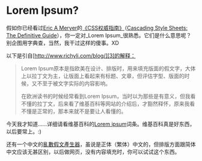 # Lorem Ipsum?

假如你已经看过[Eric A Meryer][0]的[《CSS权威指南》][1]（[Cascading Style Sheets: The Definitive Guide][2]），你一定对_Lorem Ipsum_很熟悉。它们是什么意思呢？别企图用字典查，当然，我干过这样的傻事。XD

以下是引自[http://www.richyli.com/blog/][3]的解释：

> Lorem Ipsum原本是指欧美在设计、排版时，用来填充版面的假文字，大体上以拉丁文为主，让版面上看起来有标题、文章，但评估字型、版面的时候，又不至于被文字实际的内容影响。
> 
> 在欧洲读书的时候经常看到Lorem Ipsum，当时以为那些是有意义，但我看不懂的拉丁文，后来看了维基百科等网站的介绍后，才豁然释怀，原来我看不懂是正常的，那本来就不是要让人看懂的。

今天我才知道……详细请看维基百科的[Lorem ipsum][4]词条。维基百科真是好东西，以后要常上。:)

还有一个中文的[亂數假文產生器][5]，虽说是正体（繁体）中文的，但排版方面跟简体中文应该无甚区别，以后做网页，没有内容填充时，你可以试试这个东西。

[0]: http://meyerweb.com/
[1]: http://oreilly.com.cn/book.php?bn=7-5083-0560-4
[2]: http://www.oreilly.com/catalog/css2/
[3]: http://www.richyli.com/blog/
[4]: http://zh.wikipedia.org/wiki/Lorem_ipsum
[5]: http://www.richyli.com/tool/loremipsum/wordcount.asp
